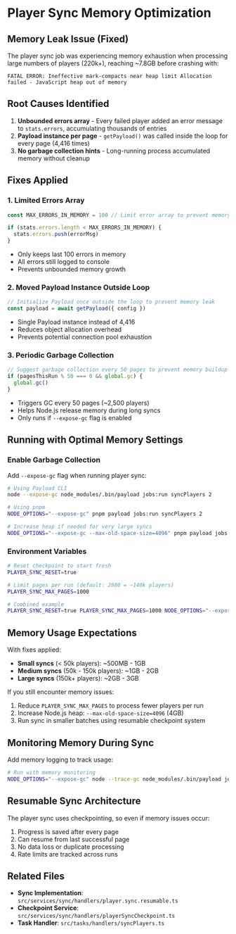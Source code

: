 # Player Sync Memory Optimization

## Memory Leak Issue (Fixed)

The player sync job was experiencing memory exhaustion when processing large numbers of players (220k+), reaching ~7.8GB before crashing with:

```
FATAL ERROR: Ineffective mark-compacts near heap limit Allocation failed - JavaScript heap out of memory
```

## Root Causes Identified

1. **Unbounded errors array** - Every failed player added an error message to `stats.errors`, accumulating thousands of entries
2. **Payload instance per page** - `getPayload()` was called inside the loop for every page (4,416 times)
3. **No garbage collection hints** - Long-running process accumulated memory without cleanup

## Fixes Applied

### 1. Limited Errors Array
```typescript
const MAX_ERRORS_IN_MEMORY = 100 // Limit error array to prevent memory leak

if (stats.errors.length < MAX_ERRORS_IN_MEMORY) {
  stats.errors.push(errorMsg)
}
```
- Only keeps last 100 errors in memory
- All errors still logged to console
- Prevents unbounded memory growth

### 2. Moved Payload Instance Outside Loop
```typescript
// Initialize Payload once outside the loop to prevent memory leak
const payload = await getPayload({ config })
```
- Single Payload instance instead of 4,416
- Reduces object allocation overhead
- Prevents potential connection pool exhaustion

### 3. Periodic Garbage Collection
```typescript
// Suggest garbage collection every 50 pages to prevent memory buildup
if (pagesThisRun % 50 === 0 && global.gc) {
  global.gc()
}
```
- Triggers GC every 50 pages (~2,500 players)
- Helps Node.js release memory during long syncs
- Only runs if `--expose-gc` flag is enabled

## Running with Optimal Memory Settings

### Enable Garbage Collection

Add `--expose-gc` flag when running player sync:

```bash
# Using Payload CLI
node --expose-gc node_modules/.bin/payload jobs:run syncPlayers 2

# Using pnpm
NODE_OPTIONS="--expose-gc" pnpm payload jobs:run syncPlayers 2

# Increase heap if needed for very large syncs
NODE_OPTIONS="--expose-gc --max-old-space-size=4096" pnpm payload jobs:run syncPlayers 2
```

### Environment Variables

```bash
# Reset checkpoint to start fresh
PLAYER_SYNC_RESET=true

# Limit pages per run (default: 2800 = ~140k players)
PLAYER_SYNC_MAX_PAGES=1000

# Combined example
PLAYER_SYNC_RESET=true PLAYER_SYNC_MAX_PAGES=1000 NODE_OPTIONS="--expose-gc" pnpm payload jobs:run syncPlayers 2
```

## Memory Usage Expectations

With fixes applied:

- **Small syncs** (< 50k players): ~500MB - 1GB
- **Medium syncs** (50k - 150k players): ~1GB - 2GB
- **Large syncs** (150k+ players): ~2GB - 3GB

If you still encounter memory issues:

1. Reduce `PLAYER_SYNC_MAX_PAGES` to process fewer players per run
2. Increase Node.js heap: `--max-old-space-size=4096` (4GB)
3. Run sync in smaller batches using resumable checkpoint system

## Monitoring Memory During Sync

Add memory logging to track usage:

```bash
# Run with memory monitoring
NODE_OPTIONS="--expose-gc" node --trace-gc node_modules/.bin/payload jobs:run syncPlayers 2
```

## Resumable Sync Architecture

The player sync uses checkpointing, so even if memory issues occur:

1. Progress is saved after every page
2. Can resume from last successful page
3. No data loss or duplicate processing
4. Rate limits are tracked across runs

## Related Files

- **Sync Implementation**: `src/services/sync/handlers/player.sync.resumable.ts`
- **Checkpoint Service**: `src/services/sync/handlers/playerSyncCheckpoint.ts`
- **Task Handler**: `src/tasks/handlers/syncPlayers.ts`
